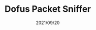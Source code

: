 ---
layout: ../../layouts/ProjectLayout.astro
title: Dofus Packet Sniffer
date: 2021/09/20
sumary: ~
tags: ~
value: ~
thumbnails: ~
---